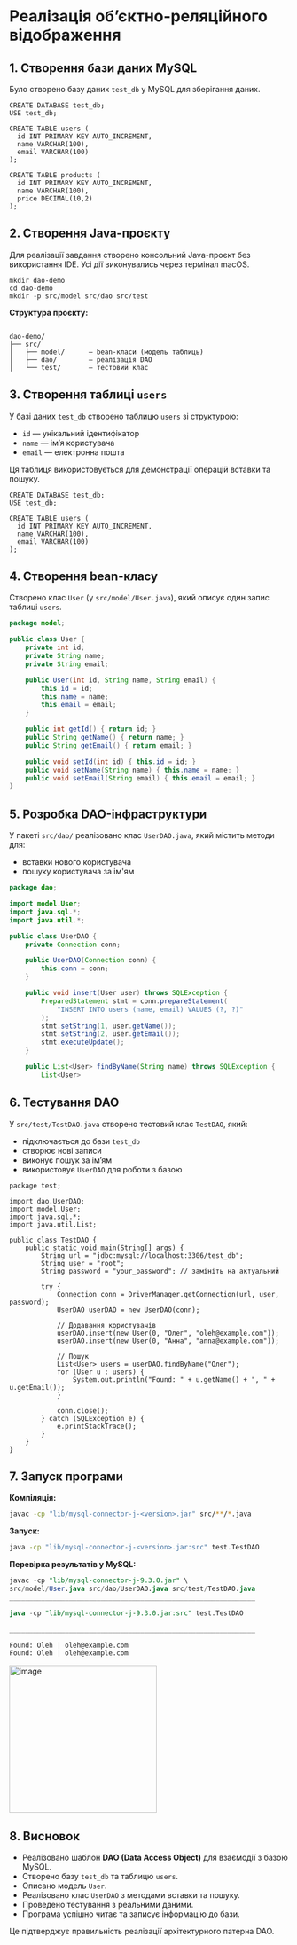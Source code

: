 # Реалізація об’єктно-реляційного відображення

## 1. Створення бази даних MySQL

Було створено базу даних `test_db` у MySQL для зберігання даних.

```
CREATE DATABASE test_db;
USE test_db;

CREATE TABLE users (
  id INT PRIMARY KEY AUTO_INCREMENT,
  name VARCHAR(100),
  email VARCHAR(100)
);

CREATE TABLE products (
  id INT PRIMARY KEY AUTO_INCREMENT,
  name VARCHAR(100),
  price DECIMAL(10,2)
);
```


## 2. Створення Java-проєкту

Для реалізації завдання створено консольний Java-проєкт без використання IDE. Усі дії виконувались через термінал macOS.

```
mkdir dao-demo
cd dao-demo
mkdir -p src/model src/dao src/test

```


**Структура проєкту:**

```

dao-demo/
├── src/
│   ├── model/      — bean-класи (модель таблиць)
│   ├── dao/        — реалізація DAO
│   └── test/       — тестовий клас

````

## 3. Створення таблиці `users`

У базі даних `test_db` створено таблицю `users` зі структурою:

- `id` — унікальний ідентифікатор
- `name` — ім’я користувача
- `email` — електронна пошта

Ця таблиця використовується для демонстрації операцій вставки та пошуку.

```
CREATE DATABASE test_db;
USE test_db;

CREATE TABLE users (
  id INT PRIMARY KEY AUTO_INCREMENT,
  name VARCHAR(100),
  email VARCHAR(100)
);

```

## 4. Створення bean-класу

Створено клас `User` (у `src/model/User.java`), який описує один запис таблиці `users`.

```java
package model;

public class User {
    private int id;
    private String name;
    private String email;

    public User(int id, String name, String email) {
        this.id = id;
        this.name = name;
        this.email = email;
    }

    public int getId() { return id; }
    public String getName() { return name; }
    public String getEmail() { return email; }

    public void setId(int id) { this.id = id; }
    public void setName(String name) { this.name = name; }
    public void setEmail(String email) { this.email = email; }
}

````

## 5. Розробка DAO-інфраструктури

У пакеті `src/dao/` реалізовано клас `UserDAO.java`, який містить методи для:

* вставки нового користувача
* пошуку користувача за ім'ям

```java
package dao;

import model.User;
import java.sql.*;
import java.util.*;

public class UserDAO {
    private Connection conn;

    public UserDAO(Connection conn) {
        this.conn = conn;
    }

    public void insert(User user) throws SQLException {
        PreparedStatement stmt = conn.prepareStatement(
            "INSERT INTO users (name, email) VALUES (?, ?)"
        );
        stmt.setString(1, user.getName());
        stmt.setString(2, user.getEmail());
        stmt.executeUpdate();
    }

    public List<User> findByName(String name) throws SQLException {
        List<User>

```

## 6. Тестування DAO

У `src/test/TestDAO.java` створено тестовий клас `TestDAO`, який:

* підключається до бази `test_db`
* створює нові записи
* виконує пошук за ім’ям
* використовує `UserDAO` для роботи з базою

```
package test;

import dao.UserDAO;
import model.User;
import java.sql.*;
import java.util.List;

public class TestDAO {
    public static void main(String[] args) {
        String url = "jdbc:mysql://localhost:3306/test_db";
        String user = "root";
        String password = "your_password"; // замініть на актуальний

        try {
            Connection conn = DriverManager.getConnection(url, user, password);
            UserDAO userDAO = new UserDAO(conn);

            // Додавання користувачів
            userDAO.insert(new User(0, "Олег", "oleh@example.com"));
            userDAO.insert(new User(0, "Анна", "anna@example.com"));

            // Пошук
            List<User> users = userDAO.findByName("Олег");
            for (User u : users) {
                System.out.println("Found: " + u.getName() + ", " + u.getEmail());
            }

            conn.close();
        } catch (SQLException e) {
            e.printStackTrace();
        }
    }
}

```


## 7. Запуск програми

**Компіляція:**

```bash
javac -cp "lib/mysql-connector-j-<version>.jar" src/**/*.java
```

**Запуск:**

```bash
java -cp "lib/mysql-connector-j-<version>.jar:src" test.TestDAO
```

**Перевірка результатів у MySQL:**

```sql
javac -cp "lib/mysql-connector-j-9.3.0.jar" \
src/model/User.java src/dao/UserDAO.java src/test/TestDAO.java
______________________________________________________________

java -cp "lib/mysql-connector-j-9.3.0.jar:src" test.TestDAO

______________________________________________________________

Found: Oleh | oleh@example.com
Found: Oleh | oleh@example.com

```
<img width="266" alt="image" src="https://github.com/user-attachments/assets/57236c0b-c5b6-4ecd-a2ae-3d2b4cd9c7db" />



## 8. Висновок

* Реалізовано шаблон **DAO (Data Access Object)** для взаємодії з базою MySQL.
* Створено базу `test_db` та таблицю `users`.
* Описано модель `User`.
* Реалізовано клас `UserDAO` з методами вставки та пошуку.
* Проведено тестування з реальними даними.
* Програма успішно читає та записує інформацію до бази.

Це підтверджує правильність реалізації архітектурного патерна DAO.

```

